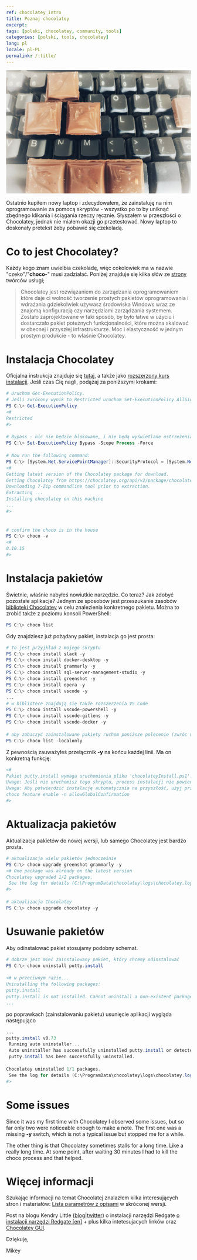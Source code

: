 ```yaml
---
ref: chocolatey_intro
title: Poznaj chocolatey
excerpt: 
tags: [polski, chocolatey, community, tools]
categories: [polski, tools, chocolatey]
lang: pl
locale: pl-PL
permalink: /:title/
---
```


![Chocolatey](/assets/images/chocolatey.jpeg)

Ostatnio kupiłem nowy laptop i zdecydowałem, że zainstaluję na nim oprogramowanie za pomocą skryptów - wszystko po to by uniknąć zbędnego klikania i ściągania rzeczy ręcznie. Słyszałem w przeszłości o Chocolatey, jednak nie miałem okazji go przetestować. Nowy laptop to doskonały pretekst żeby pobawić się czekoladą.

# Co to jest Chocolatey?
Każdy kogo znam uwielbia czekoladę, więc cokolowiek ma w nazwie "czeko"/"**choco-**" musi zadziałać. Poniżej znajduje się kilka słów ze [strony](https://chocolatey.org/how-chocolatey-works) twórców usługi;

> Chocolatey jest rozwiązaniem do zarządzania oprogramowaniem które daje ci wolność tworzenie prostych pakietów oprogramowania i wdrażania gdziekolwiek używasz środowiska Windows wraz ze znajomą konfiguracją czy narzędziami zarządzania systemem.
> Zostało zaprojektowane w taki sposób, by było łatwe w użyciu i dostarczało pakiet poteżnych funkcjonalności, które można skalować w obecnej i przyszłej infrastrukturze. Moc i elastyczność w jednym prostym produkcie - to właśnie Chocolatey.

# Instalacja Chocolatey
Oficjalna instrukcja znajduje się [tutaj](https://chocolatey.org/install), a także jako [rozszerzony kurs instalacji](https://chocolatey.org/courses/installation/installing). Jeśli czas Cię nagli, podążaj za poniższymi krokami: 

```powershell
# Uruchom Get-ExecutionPolicy. 
# Jeśli zwrócony wynik to Restricted uruchom Set-ExecutionPolicy AllSigned lub Set-ExecutionPolicy Bypass -Scope Process.
PS C:\> Get-ExecutionPolicy
<#
Restricted
#>

# Bypass - nic nie będzie blokowane, i nie będą wyświetlane ostrzeżenia oraz monity.
PS C:\> Set-ExecutionPolicy Bypass -Scope Process -Force

# Now run the following command:
PS C:\> [System.Net.ServicePointManager]::SecurityProtocol = [System.Net.ServicePointManager]::SecurityProtocol -bor 3072; iex ((New-Object System.Net.WebClient).DownloadString('https://chocolatey.org/install.ps1'))
<#
Getting latest version of the Chocolatey package for download.
Getting Chocolatey from https://chocolatey.org/api/v2/package/chocolatey/0.10.15.
Downloading 7-Zip commandline tool prior to extraction.
Extracting ...
Installing chocolatey on this machine
...
#>


# confirm the choco is in the house
PS C:\> choco -v
<#
0.10.15
#>
```

# Instalacja pakietów

Świetnie, właśnie nabyłeś nowiutkie narzędzie. Co teraz? Jak zdobyć pozostałe aplikacje? 
Jednym ze sposobów jest przeszukanie zasobów [biblioteki Chocolatey](https://chocolatey.org/packages) w celu znalezienia konkretnego pakietu.
Można to zrobić także z poziomu konsoli PowerShell:

```powershell
PS C:\> choco list
```

Gdy znajdziesz już pożądany pakiet, instalacja go jest prosta:

```powershell
# To jest przyjkład z mojego skryptu
PS C:\> choco install slack -y
PS C:\> choco install docker-desktop -y
PS C:\> choco install grammarly -y
PS C:\> choco install sql-server-management-studio -y
PS C:\> choco install greenshot -y
PS C:\> choco install opera -y
PS C:\> choco install vscode -y
...
# w bibliotece znajdują się także rozszerzenia VS Code
PS C:\> choco install vscode-powershell -y
PS C:\> choco install vscode-gitlens -y
PS C:\> choco install vscode-docker -y

# aby zobaczyć zainstalowane pakiety ruchom poniższe polecenie (zwróc uwagę na przełącznik **-localonly**)
PS C:\> choco list -localonly
```

Z pewnością zauważyłeś przełącznik **-y** na końcu każdej linii. Ma on konkretną funkcję:

```powershell
<#
Pakiet putty.install wymaga uruchomienia pliku 'chocolateyInstall.ps1'.
Uwage: Jeśli nie uruchomisz tego skryptu, process instalacji nie powiedzie się.
Uwaga: Aby potwierdzić instalację automatycznie na przyszłość, użyj przełącznika '-y' lub zmień ustawienie::
choco feature enable -n allowGlobalConfirmation
#>
```

# Aktualizacja pakietów

Aktualizacja pakietów do nowej wersji, lub samego Chocolatey jest bardzo prosta.

```powershell
# aktualizacja wielu pakietów jednocześnie
PS C:\> choco upgrade greenshot grammarly -y
<# One package was already on the latest version
Chocolatey upgraded 1/2 packages. 
 See the log for details (C:\ProgramData\chocolatey\logs\chocolatey.log).
#>

# aktualizacja Chocolatey
PS C:\> choco upgrade chocolatey -y
```

# Usuwanie pakietów

Aby odinstalować pakiet stosujamy podobny schemat.

```powershell
# dobrze jest mieć zainstalowany pakiet, który chcemy odinstalować
PS C:\> choco uninstall putty.install

<# w przeciwnym razie...
Uninstalling the following packages:
putty.install
putty.install is not installed. Cannot uninstall a non-existent package.
...
```

po poprawkach (zainstalowaniu pakietu) usunięcie aplikacji wygląda następująco

```powershell
...
putty.install v0.73
 Running auto uninstaller...
 Auto uninstaller has successfully uninstalled putty.install or detected previous uninstall.
 putty.install has been successfully uninstalled.

Chocolatey uninstalled 1/1 packages. 
 See the log for details (C:\ProgramData\chocolatey\logs\chocolatey.log).
#>
```

# Some issues

Since it was my first time with Chocolatey I observed some issues, but so far only two were noticeable enough to make a note. The first one was a missing **-y** switch, which is not a typical issue but stopped me for a while.

The other thing is that Chocolatey sometimes stalls for a long time. Like a really long time. At some point, after waiting 30 minutes I had to kill the choco process and that helped.

# Więcej informacji

Szukając informacji na temat Chocolatej znalazłem kilka interesujących stron i materiałów:
[Lista parametrów z opisami](https://gist.github.com/yunga/99d04694e2466e017c5502d7c828d4f4) w skróconej wersji. 

Post na blogu Kendry Little ([blog](http://sqlworkbooks.com/)\|[twitter](https://twitter.com/Kendra_Little)) o instalacji narzędzi Redgate [o instalacji narzędzi Redgate [en]](https://littlekendra.com/2019/12/02/installing-redgate-sql-toolbelt-with-chocolatey/) + plus kilka intetesujacych linków oraz [Chocolatey GUI](https://chocolatey.github.io/ChocolateyGUI/about).

Dziękuję,

Mikey
